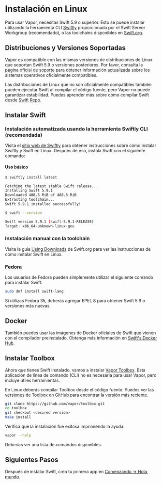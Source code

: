# Instalación en Linux

Para usar Vapor, necesitas Swift 5.9 o superior. Esto se puede instalar utilizando la herramienta CLI [Swiftly](https://swift-server.github.io/swiftly/) proporcionada por el Swift Server Workgroup (recomendado), o las toolchains disponibles en [Swift.org](https://swift.org/download/).

## Distribuciones y Versiones Soportadas

Vapor es compatible con las mismas versiones de distribuciones de Linux que soportan Swift 5.9 o versiones posteriores. Por favor, consulta la [página oficial de soporte](https://www.swift.org/platform-support/) para obtener información actualizada sobre los sistemas operativos oficialmente compatibles.

Las distribuciones de Linux que no son oficialmente compatibles también pueden ejecutar Swift al compilar el código fuente, pero Vapor no puede garantizar estabilidad. Puedes aprender más sobre cómo compilar Swift desde [Swift Repo](https://github.com/apple/swift#getting-started).

## Instalar Swift

### Instalación automatizada usando la herramienta Swiftly CLI (recomendada)

Visita el [sitio web de Swiftly](https://swift-server.github.io/swiftly/) para obtener instrucciones sobre cómo instalar Swiftly y Swift en Linux. Después de eso, instala Swift con el siguiente comando:

#### Uso básico

```sh
$ swiftly install latest

Fetching the latest stable Swift release...
Installing Swift 5.9.1
Downloaded 488.5 MiB of 488.5 MiB
Extracting toolchain...
Swift 5.9.1 installed successfully!

$ swift --version

Swift version 5.9.1 (swift-5.9.1-RELEASE)
Target: x86_64-unknown-linux-gnu
```

### Instalación manual con la toolchain

Visita la guía [Using Downloads](https://swift.org/download/#using-downloads) de Swift.org para ver las instrucciones de cómo instalar Swift en Linux.

### Fedora

Los usuarios de Fedora pueden simplemente utilizar el siguiente comando para instalar Swift:

```sh
sudo dnf install swift-lang
```

Si utilizas Fedora 35, deberás agregar EPEL 8 para obtener Swift 5.9 o versiones más nuevas.

## Docker

También puedes usar las imágenes de Docker oficiales de Swift que vienen con el compilador preinstalado. Obtenga más información en [Swift's Docker Hub](https://hub.docker.com/_/swift).

## Instalar Toolbox

Ahora que tienes Swift instalado, vamos a instalar [Vapor Toolbox](https://github.com/vapor/toolbox). Esta aplicación de línea de comando (CLI) no es necesaria para usar Vapor, pero incluye útiles herramientas.

En Linux deberás compilar Toolbox desde el código fuente. Puedes ver las <a href="https://github.com/vapor/toolbox/releases" target="_blank">versiones</a> de Toolbox en GitHub para encontrar la versión más reciente.

```sh
git clone https://github.com/vapor/toolbox.git
cd toolbox
git checkout <desired version>
make install
```

Verifica que la instalación fue exitosa imprimiendo la ayuda.

```sh
vapor --help
```

Deberías ver una lista de comandos disponibles.

## Siguientes Pasos

Después de instalar Swift, crea tu primera app en [Comenzando &rarr; Hola, mundo](../getting-started/hello-world.md).
